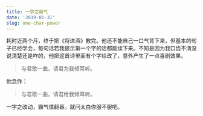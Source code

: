 ```yaml
---
title: 一字之霸气
date: '2019-01-31'
slug: one-char-power
---
```


耗时近两个月，终于把《将进酒》教完。他还不能自己一口气背下来，但基本的句子已经学会，每句话若我提示第一个字的话都能续下来。不知是因为我口齿不清没说清楚还是咋的，他把这首诗里面有个字给改了，意外产生了一点喜剧效果。

> 与君歌一曲，请君为我倾耳听。

他念作：

> 与君歌一曲，请君给我倾耳听。

一字之改动，霸气值翻番。就问太白你服不服吧。
